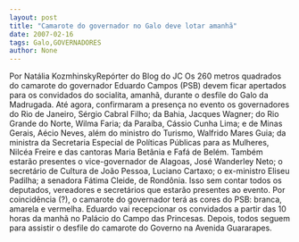 ```yaml
---
layout: post
title: "Camarote do governador no Galo deve lotar amanhã"
date: 2007-02-16
tags: Galo,GOVERNADORES
author: None
---
```

Por Natália KozmhinskyRepórter do Blog do JC 
Os 260 metros quadrados do camarote do governador Eduardo Campos (PSB) devem ficar apertados para&nbsp;os convidados do socialita, amanhã, durante o desfile do Galo da Madrugada. 
Até agora, confirmaram a presença no evento os governadores do Rio de Janeiro, Sérgio Cabral Filho; da Bahia, Jacques Wagner; do Rio Grande do Norte, Wilma Faria; da Paraíba, Cássio Cunha Lima; e de Minas Gerais, Aécio Neves, além do ministro do Turismo, Walfrido Mares Guia; da ministra da Secretaria Especial de Políticas Públicas para as Mulheres, Nilcéa Freire e das cantoras Maria Betânia e Fafá de Belém. 
Também estarão presentes o vice-governador de Alagoas, José Wanderley Neto; o secretário de Cultura de João Pessoa, Luciano Cartaxo; o ex-ministro Eliseu Padilha; a senadora Fátima Cleide, de Rondônia. Isso sem contar todos os deputados, vereadores e secretários que estarão presentes ao evento.
Por coincidência (?), o camarote do governador terá as cores do PSB: branca, amarela e vermelha. Eduardo vai recepcionar os convidados a partir das 10 horas da manhã no Palácio do Campo das Princesas. Depois, todos seguem para assistir o desfile do camarote do Governo na Avenida Guararapes.  